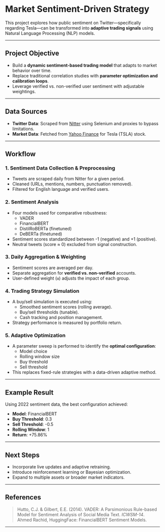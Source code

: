 # Market Sentiment-Driven Strategy

This project explores how public sentiment on Twitter—specifically regarding Tesla—can be transformed into **adaptive trading signals** using Natural Language Processing (NLP) models.

---

## Project Objective

- Build a **dynamic sentiment-based trading model** that adapts to market behavior over time.
- Replace traditional correlation studies with **parameter optimization and calibration loops**.
- Leverage verified vs. non-verified user sentiment with adjustable weightings.

---

## Data Sources

- **Twitter Data**: Scraped from [Nitter](https://nitter.net) using Selenium and proxies to bypass limitations.
- **Market Data**: Fetched from [Yahoo Finance](https://finance.yahoo.com) for Tesla (TSLA) stock.

---

## Workflow

### 1. Sentiment Data Collection & Preprocessing
- Tweets are scraped daily from Nitter for a given period.
- Cleaned (URLs, mentions, numbers, punctuation removed).
- Filtered for English language and verified users.

### 2. Sentiment Analysis
- Four models used for comparative robustness:
  - VADER
  - FinancialBERT
  - DistilRoBERTa (finetuned)
  - DeBERTa (finetuned)
- Sentiment scores standardized between -1 (negative) and +1 (positive).
- Neutral tweets (score ≈ 0) excluded from signal construction.

### 3. Daily Aggregation & Weighting
- Sentiment scores are averaged per day.
- Separate aggregation for **verified vs. non-verified** accounts.
- User-defined weight (`α`) adjusts the impact of each group.

### 4. Trading Strategy Simulation
- A buy/sell simulation is executed using:
  - Smoothed sentiment scores (rolling average).
  - Buy/sell thresholds (tunable).
  - Cash tracking and position management.
- Strategy performance is measured by portfolio return.

### 5. Adaptive Optimization
- A parameter sweep is performed to identify the **optimal configuration**:
  - Model choice
  - Rolling window size
  - Buy threshold
  - Sell threshold
- This replaces fixed-rule strategies with a data-driven adaptive method.

---

## Example Result

Using 2022 sentiment data, the best configuration achieved:

- **Model**: FinancialBERT  
- **Buy Threshold**: 0.3  
- **Sell Threshold**: -0.5  
- **Rolling Window**: 1  
- **Return**: +75.86%

---

## Next Steps

- Incorporate live updates and adaptive retraining.
- Introduce reinforcement learning or Bayesian optimization.
- Expand to multiple assets or broader market indicators.

---

## References

> Hutto, C.J. & Gilbert, E.E. (2014). VADER: A Parsimonious Rule-based Model for Sentiment Analysis of Social Media Text. *ICWSM-14*.  
> Ahmed Rachid, HuggingFace: FinancialBERT Sentiment Models.

---
